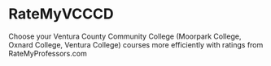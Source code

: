 # RateMyVCCCD
Choose your Ventura County Community College (Moorpark College, Oxnard College, Ventura College) courses more efficiently with ratings from RateMyProfessors.com
